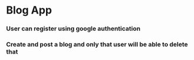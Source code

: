 # Blog App

### User can register using google authentication
### Create and post a blog and only that user will be able to delete that 
